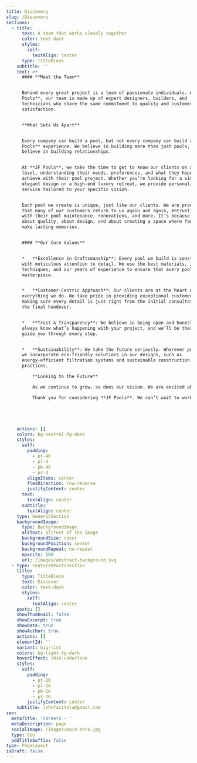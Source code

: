 ```yaml
---
title: Discovery
slug: /Discovery
sections:
  - title:
      text: A team that works closely together
      color: text-dark
      styles:
        self:
          textAlign: center
      type: TitleBlock
    subtitle: ''
    text: >+
      #### **Meet the Team**


      Behind every great project is a team of passionate individuals. At **JF
      Pools**, our team is made up of expert designers, builders, and
      technicians who share the same commitment to quality and customer
      satisfaction.


      **What Sets Us Apart**


      Every company can build a pool, but not every company can build a **JF
      Pools** experience. We believe in building more than just pools; we
      believe in building relationships.


      At **JF Pools**, we take the time to get to know our clients on a personal
      level, understanding their needs, preferences, and what they hope to
      achieve with their pool project. Whether you’re looking for a simple,
      elegant design or a high-end luxury retreat, we provide personalized
      service tailored to your specific vision.


      Each pool we create is unique, just like our clients. We are proud to say
      that many of our customers return to us again and again, entrusting us
      with their pool maintenance, renovations, and more. It’s because we care –
      about quality, about design, and about creating a space where families can
      make lasting memories.


      #### **Our Core Values**


      *   **Excellence in Craftsmanship**: Every pool we build is constructed
      with meticulous attention to detail. We use the best materials, innovative
      techniques, and our years of experience to ensure that every pool is a
      masterpiece.


      *   **Customer-Centric Approach**: Our clients are at the heart of
      everything we do. We take pride in providing exceptional customer service,
      making sure every detail is just right from the initial consultation to
      the final handover.


      *   **Trust & Transparency**: We believe in being open and honest. You’ll
      always know what’s happening with your project, and we’ll be there to
      guide you through every step.


      *   **Sustainability**: We take the future seriously. Wherever possible,
      we incorporate eco-friendly solutions in our designs, such as
      energy-efficient filtration systems and sustainable construction
      practices.

          **Looking to the Future**

          As we continue to grow, so does our vision. We are excited about the future of **JF Pools** and the many exciting projects to come. Whether we’re building a sleek modern pool in the heart of \[location], or crafting a cozy backyard retreat in \[another location], we’re always driven by the same goal: to provide top-notch service and create the pool of your dreams.

          Thank you for considering **JF Pools**. We can’t wait to work with you and bring your vision to life





    actions: []
    colors: bg-neutral-fg-dark
    styles:
      self:
        padding:
          - pt-40
          - pl-4
          - pb-40
          - pr-4
        alignItems: center
        flexDirection: row-reverse
        justifyContent: center
      text:
        textAlign: center
      subtitle:
        textAlign: center
    type: GenericSection
    backgroundImage:
      type: BackgroundImage
      altText: altText of the image
      backgroundSize: cover
      backgroundPosition: center
      backgroundRepeat: no-repeat
      opacity: 100
      url: /images/abstract-background.svg
  - type: FeaturedPostsSection
    title:
      type: TitleBlock
      text: Discover
      color: text-dark
      styles:
        self:
          textAlign: center
    posts: []
    showThumbnail: false
    showExcerpt: true
    showDate: true
    showAuthor: true
    actions: []
    elementId: ''
    variant: big-list
    colors: bg-light-fg-dark
    hoverEffect: thin-underline
    styles:
      self:
        padding:
          - pt-16
          - pl-16
          - pb-16
          - pr-16
        justifyContent: center
    subtitle: johnfacitela@gmail.com
seo:
  metaTitle: 'Careers - '
  metaDescription: page
  socialImage: /images/main-hero.jpg
  type: Seo
  addTitleSuffix: false
type: PageLayout
isDraft: false
---
```

